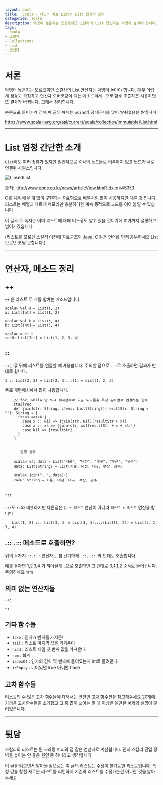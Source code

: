 ```yaml
---
layout: post
title:  Scala - 타입의 계보 List와 List 연산자 정리
categories: scala
description: 악명이 높은지는 모르겠지만 스칼라의 List 연산자는 악명이 높아야 합니다. 매우 더럽게 생겼고 복잡하고 연산자 오버로딩이 되는 메소드라서 `.`으로 함수 호출하듯 사용하면 결과가 다릅니다. 그래서 정리합니다.
tags:
- scala
- 스칼라
- Collections
- List
- 연산자
---
```


# 서론

악명이 높은지는 모르겠지만 스칼라의 List 연산자는 악명이 높아야 합니다. 매우 더럽게 생겼고 복잡하고 연산자 오버로딩이 되는 메소드라서 `.`으로 함수 호출하듯 사용하면
또 결과가 바뀝니다. 그래서 정리합니다.

본론으로 들어가기 전에 이 글의 예제는 scala의 공식문서를 많이 발취했음을 밝힙니다.

https://www.scala-lang.org/api/current/scala/collection/immutable/List.html

---

# List 엄청 간단한 소개

`List`에도 여러 종류가 있지만 일반적으로 각각의 노드들로 이루어져 있고 노드가 서로 연결된 시퀀스입니다.

![LinkedList](http://www.epnc.co.kr/news/photo/201109/45353_42547_3.jpg)

출처: http://www.epnc.co.kr/news/articleView.html?idxno=45353

C를 처음 배울 때 많이 구현하는 자료형으로 배열처럼 많이 사용하지만 다른 것 입니다. 리스트는 배열과 다르게 메모리만 충분하다면 계속 동적으로 노드를 이어 붙일 수 있습니다

이 글의 주 독자는 이미 리스트에 대해 어느정도 알고 있을 것이기에 여기까지 설명하고 넘어가겠습니다.

(리스트를 모르면 스칼라 이전에 자료구조와 Java, C 같은 언어를 먼저 공부하세요 List 모르면 코딩 못합니다.)

---

# 연산자, 메소드 정리

## ++

`++` 은 리스트 두 개를 합치는 메소드입니다.    

    scala> val a = List(1, 2)
    a: List[Int] = List(1, 2)
    
    scala> val b = List(3, 4)
    b: List[Int] = List(3, 4)
    
    scala> a ++ b
    res0: List[Int] = List(1, 2, 3, 4)
 
 
## ::
 
`::는` 값 뒤에 리스트를 연결할 때 사용합니다. 주의할 점으로 `.::`로 호출하면 결과가 반대로 됩니다.
 
    1 :: List(2, 3) = List(2, 3).::(1) = List(1, 2, 3)
    
    
주로 패턴매치에서 많이 사용합니다.
  
        // for, while 안 쓰고 재귀함수로 모든 노드들을 특정 문자열로 연결하는 함수
        @tailrec
        def join(str: String, items: List[String])(resultStr: String = ""): String = {
          items match {
            case x :: Nil => {join(str, Nil)(resultStr + x)}
            case x :: xs => {join(str, xs)(resultStr + x + str)}
            case Nil => {resultStr}
          }
        }
                                                             
       
       --- 실행 결과
        
        scala> val data = List("서울", "대전", "대구", "부산", "광주")
        data: List[String] = List(서울, 대전, 대구, 부산, 광주)           
                                                                
        scala> join(", ", data)()                               
        res6: String = 서울, 대전, 대구, 부산, 광주                       

        
 
## :::
 
`:::`도 `::`와 비슷하지만 다른점은 `값 + 리스트` 연산이 아니라 `리스트 + 리스트` 연산을 합니다
 
       List(1, 2) ::: List(3, 4) = List(3, 4).:::(List(1, 2)) = List(1, 2, 3, 4)
 
## .:: .::: 메소드로 호출하면?

위의 두가지 `::`, `:::` 연산자는 참 신기하게 `.::`, `.:::`와 반대로 호출합니다.

예를 들자면 1,2 3,4 가 되야될게 `.`으로 호출하면 그 반대로 3,4,1,2 순서로 들어갑니다. 주의하세요 ㅠㅠ
 
## 의미 없는 연산자들

`++:`

`+:`
 
## 기타 함수들

* `take` : 인자 n 번째를 가저온다
* `tail` : 리스트 마지막 값을 가저온다
* `head` : 리스트 제일 첫 번째 값을 가져온다
* `sum` : 합계
* `indexOf` : 인자의 값이 몇 번째에 들어있는지 int로 돌려준다. 
* `isEmpty` : 비어있면 true 아니면 flase

## 고차 함수들
 
리스트의 수 많은 고차 함수들에 대해서는 전편인 고차 함수편을 참고해주세요 20개에 가까운 고차함수들을 소개했고
그 중 많이 쓰이는 열 개 이상은 쓸만한 예제와 설명이 달려있습니다.

---

# 뒷담

스칼라의 리스트는 뭔 크리링 머리의 점 같은 연산자로 계산합니다. 괜히 스칼라 진입 장벽을 높이는 안 좋은 원인 중 하나라고 생각합니다

이 글을 읽으면서 알아둘 점으로는 이 글의 리스트는 수정이 불가능한 리스트입니다. 특정 값을 합친 새로운 리스트를 리턴하지 기존의 리스트를 수정하는건 아니란 것을 알아두세요
 
